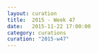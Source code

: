 ```yaml
---
layout: curation
title:  2015 - Week 47
date:   2015-11-22 17:00:00
category: curations
curation: "2015-w47"
---
```


<span></span>
